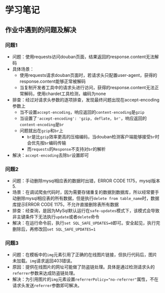 # 学习笔记

## 作业中遇到的问题及解决

### 问题1

- 问题：使用requests访问douban页面，结果返回的response.content无法解码
- 具体场景：
  - 使用requests请求douban页面时，若请求头只配置user-agent，获得的response.content能够正常被解码
  - 当复制开发者工具中的请求头进行访问，获得的response.content无法正常解码，使用chardet工具检测，编码为none
- 排查：经过对请求头参数的逐项排查，发现最终问题出现在accept-encoding参数上
  - 当不设置`accept-encoding`，响应返回的`content-encoding`是`gzip`
  - 当设置了`'accept-encoding': 'gzip, deflate, br'`，响应返回的`content-encoding`是`br`
  - 问题就出在`gzip`和`br`上
    - `br`是比`gzip`效率更高的压缩编码，当douban检测客户端能够接受`br`时会优先按`br`编码传输
    - 而`requests`的`Response`不支持对`br`的解析
- 解决：`accept-encoding`去除`br`设置即可

### 问题2

- 问题：手动删除mysql相应表的数据时出错，ERROR CODE 1175，mysql版本5.
- 场景：在调试爬虫代码时，因为需要存储重复的数据到数据库，所以经常要手动删除mysql相应表的所有数据，但是执行`delete from table_name`时，数据库提示ERROR CODE 1175，不允许直接删除表所有数据
- 排查：经查询，是因为MySql默认运行在`safe-updates`模式下，该模式会导致非主键条件下无法执行`update`或者`delete`命令
- 解决：在运行命令前，执行`set SQL_SAFE_UPDATES=0`即可。安全起见，执行完删除后，再修改回`set SQL_SAFE_UPDATES=1`

### 问题3

- 问题：在模板中的`img`元素引用了正确的在线图片链接，但执行代码后，图片未加载。`img`请求返回403错误。
- 原因：提供在线图片的网址可能做了防盗链处理。具体是通过检测请求头的`referrer`参数来达成防盗链处理。
- 解决：为引用图片的`img`元素设置`referrerPolicy="no-referrer"`属性，不在请求头发送`referrer`参数即可解决。
